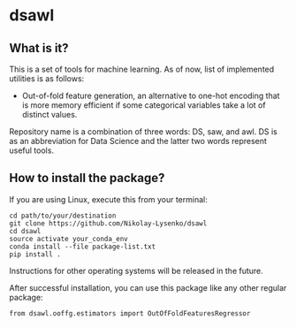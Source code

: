 # dsawl

## What is it?
This is a set of tools for machine learning. As of now, list of implemented utilities is as follows:
* Out-of-fold feature generation, an alternative to one-hot encoding that is more memory efficient if some categorical variables take a lot of distinct values.

Repository name is a combination of three words: DS, saw, and awl. DS is as an abbreviation for Data Science and the latter two words represent useful tools.


## How to install the package?
If you are using Linux, execute this from your terminal:
```
cd path/to/your/destination
git clone https://github.com/Nikolay-Lysenko/dsawl
cd dsawl
source activate your_conda_env
conda install --file package-list.txt
pip install .
```

Instructions for other operating systems will be released in the future.

After successful installation, you can use this package like any other regular package:
```
from dsawl.ooffg.estimators import OutOfFoldFeaturesRegressor
```
